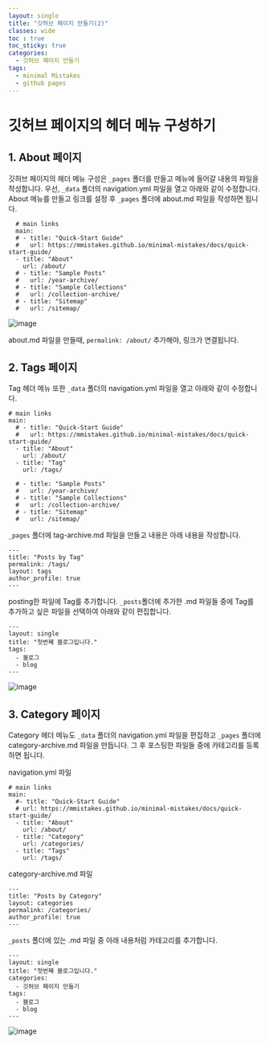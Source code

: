 ```yaml
---
layout: single
title: "깃허브 페이지 만들기(2)"
classes: wide
toc : true
toc_sticky: true
categories:
  - 깃허브 페이지 만들기
tags:
  - minimal Mistakes
  - github pages
---
```


# 깃허브 페이지의  헤더 메뉴 구성하기  
## 1. About 페이지 
깃허브 페이지의 헤더 메뉴 구성은 `_pages` 폴더를 만들고 메뉴에 들어갈 내용의 파일을 작성합니다. 우선, `_data` 폴더의 navigation.yml 파일을 열고 아래와 같이 수정합니다. About 메뉴를 만들고 링크를 설정 후 `_pages` 폴더에 about.md 파일을 작성하면 됩니다.    
  
```
  # main links
  main:
  # - title: "Quick-Start Guide"
  #   url: https://mmistakes.github.io/minimal-mistakes/docs/quick-start-guide/
  - title: "About"
    url: /about/
  # - title: "Sample Posts"
  #   url: /year-archive/
  # - title: "Sample Collections"
  #   url: /collection-archive/
  # - title: "Sitemap"
  #   url: /sitemap/
```   

![image](https://user-images.githubusercontent.com/47412229/193764827-fa333cb2-02d0-481e-9680-569fd6e3d48a.png)

about.md 파일을 만들때, `permalink: /about/` 추가해야, 링크가 연결됩니다.  

## 2. Tags 페이지  
Tag 헤더 메뉴 또한 `_data` 폴더의 navigation.yml 파일을 열고 아래와 같이 수정합니다.  

```
# main links
main:
  # - title: "Quick-Start Guide"
  #   url: https://mmistakes.github.io/minimal-mistakes/docs/quick-start-guide/
  - title: "About"
    url: /about/
  - title: "Tag"
    url: /tags/
    
  # - title: "Sample Posts"
  #   url: /year-archive/
  # - title: "Sample Collections"
  #   url: /collection-archive/
  # - title: "Sitemap"
  #   url: /sitemap/
```
`_pages` 폴더에 tag-archive.md 파일을 만들고 내용은 아래 내용을 작성합니다.  

```
---
title: "Posts by Tag"
permalink: /tags/
layout: tags
author_profile: true
---
```  

posting한 파일에 Tag를 추가합니다. `_posts`폴더에 추가한 .md 파일들 중에 Tag를 추가하고 싶은 파일을 선택하여 아래와 같이 편집합니다.

```
---
layout: single
title: "첫번째 블로그입니다."
tags:
  - 블로그
  - blog
---
```

![image](https://user-images.githubusercontent.com/47412229/193958380-398dfe6d-2f44-4ad2-9458-50e995c14ee9.png)

## 3. Category 페이지  
Category 헤더 메뉴도 `_data` 폴더의 navigation.yml 파일을 편집하고 `_pages` 폴더에 category-archive.md 파일을 만듭니다. 그 후 포스팅한 파일들 중에 카테고리를 등록하면 됩니다.

navigation.yml 파일  
```
# main links
main:
  #- title: "Quick-Start Guide"
  # url: https://mmistakes.github.io/minimal-mistakes/docs/quick-start-guide/
  - title: "About"
    url: /about/
  - title: "Category"
    url: /categories/
  - title: "Tags"
    url: /tags/
```
category-archive.md 파일  
```
---
title: "Posts by Category"
layout: categories
permalink: /categories/
author_profile: true
---
```

`_posts` 폴더에 있는 .md 파일 중 아래 내용처럼 카테고리를 추가합니다.  

```
---
layout: single
title: "첫번째 블로그입니다."
categories:
  - 깃허브 페이지 만들기
tags:
  - 블로그
  - blog
--- 
```

![image](https://user-images.githubusercontent.com/47412229/193960993-d5269eb0-ab0b-4e9f-9ef1-3bae7c275140.png)

